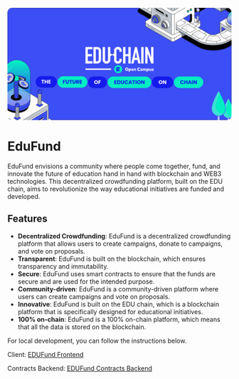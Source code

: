 <p align="center">
  <img src="./contracts_backend/assets/banner.png" alt="EDUFund Contracts Backend" style="border-radius: 10px;">
</p>

# EduFund

EduFund envisions a community where people come together, fund, and innovate the future of education hand in hand with blockchain and WEB3 technologies. This decentralized crowdfunding platform, built on the EDU chain, aims to revolutionize the way educational initiatives are funded and developed.

## Features

- **Decentralized Crowdfunding**: EduFund is a decentralized crowdfunding platform that allows users to create campaigns, donate to campaigns, and vote on proposals.
- **Transparent**: EduFund is built on the blockchain, which ensures transparency and immutability.
- **Secure**: EduFund uses smart contracts to ensure that the funds are secure and are used for the intended purpose.
- **Community-driven**: EduFund is a community-driven platform where users can create campaigns and vote on proposals.
- **Innovative**: EduFund is built on the EDU chain, which is a blockchain platform that is specifically designed for educational initiatives.
- **100% on-chain**: EduFund is a 100% on-chain platform, which means that all the data is stored on the blockchain.

For local development, you can follow the instructions below.

Client: [EDUFund Frontend](./client/README.md)

Contracts Backend: [EDUFund Contracts Backend](./contracts_backend/README.md)
